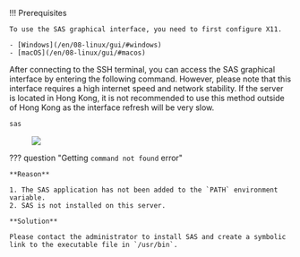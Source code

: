 !!! Prerequisites

	To use the SAS graphical interface, you need to first configure X11.

	- [Windows](/en/08-linux/gui/#windows)
	- [macOS](/en/08-linux/gui/#macos)

After connecting to the SSH terminal, you can access the SAS graphical interface by entering the following command. However, please note that this interface requires a high internet speed and network stability. If the server is located in Hong Kong, it is not recommended to use this method outside of Hong Kong as the interface refresh will be very slow.

```bash
sas
```

<figure><img src="/assets/sas-gui.png"></figure>

??? question "Getting `command not found` error"
	
	**Reason**
	
	1. The SAS application has not been added to the `PATH` environment variable.
	2. SAS is not installed on this server.
	
	**Solution**
	
	Please contact the administrator to install SAS and create a symbolic link to the executable file in `/usr/bin`.
